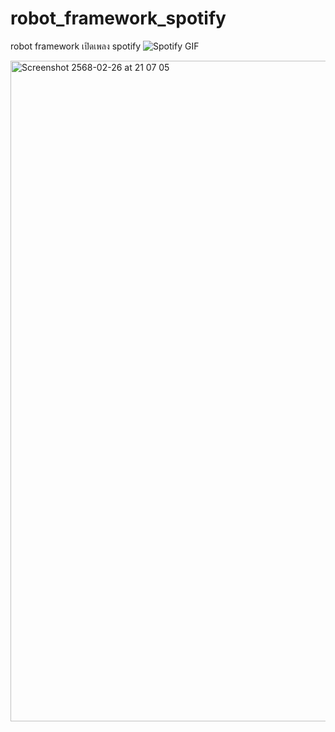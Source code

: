 # robot_framework_spotify
robot framework เปิดเพลง spotify
![Spotify GIF](https://media.giphy.com/media/3o6Zt6ML6Bme5ZupFK/giphy.gif)

<img width="1057" alt="Screenshot 2568-02-26 at 21 07 05" src="https://github.com/user-attachments/assets/aec4c75c-9ca3-47e1-9e27-f8c4f1f841ec" />
